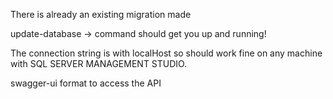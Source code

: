 There is already an existing migration made 

update-database -> command should get you up and running!

The connection string is with localHost so should work fine on any machine with SQL SERVER MANAGEMENT STUDIO.

swagger-ui format to access the API
